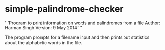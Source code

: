 # simple-palindrome-checker

'''Program to print information on words and palindromes from a file
   Author: Harman Singh
   Version: 9 May 2014 '''

The program prompts for a filename input and then prints out statistics about the alphabetic words in the file.

